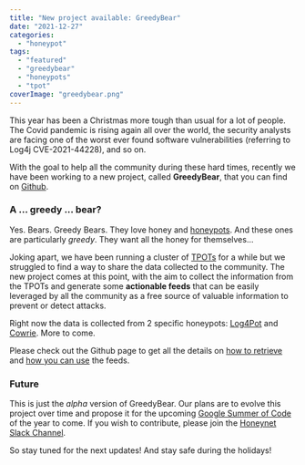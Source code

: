 ```yaml
---
title: "New project available: GreedyBear"
date: "2021-12-27"
categories: 
  - "honeypot"
tags:
  - "featured"
  - "greedybear"
  - "honeypots"
  - "tpot"
coverImage: "greedybear.png"
---
```


This year has been a Christmas more tough than usual for a lot of people. The Covid pandemic is rising again all over the world, the security analysts are facing one of the worst ever found software vulnerabilities (referring to Log4j CVE-2021-44228), and so on.

With the goal to help all the community during these hard times, recently we have been working to a new project, called **GreedyBear**, that you can find on [Github](https://github.com/honeynet/GreedyBear).

### A ... greedy ... bear?

Yes. Bears. Greedy Bears. They love honey and [honeypots](https://en.wikipedia.org/wiki/Honeypot_(computing)). And these ones are particularly _greedy_. They want all the honey for themselves...

Joking apart, we have been running a cluster of [TPOTs](https://github.com/telekom-security/tpotce) for a while but we struggled to find a way to share the data collected to the community. The new project comes at this point, with the aim to collect the information from the TPOTs and generate some **actionable feeds** that can be easily leveraged by all the community as a free source of valuable information to prevent or detect attacks.

Right now the data is collected from 2 specific honeypots: [Log4Pot](https://github.com/thomaspatzke/Log4Pot) and [Cowrie](https://github.com/cowrie/cowrie). More to come.

Please check out the Github page to get all the details on [how to retrieve](https://github.com/honeynet/GreedyBear/blob/main/README.md) and [how you can use](https://github.com/honeynet/GreedyBear/blob/main/FEEDS_LICENSE.md) the feeds.

### Future

This is just the _alpha_ version of GreedyBear. Our plans are to evolve this project over time and propose it for the upcoming [Google Summer of Code](https://summerofcode.withgoogle.com/archive/2021/organizations/5942967122001920) of the year to come. If you wish to contribute, please join the [Honeynet Slack Channel](https://gsoc-slack.honeynet.org/).

So stay tuned for the next updates! And stay safe during the holidays!
